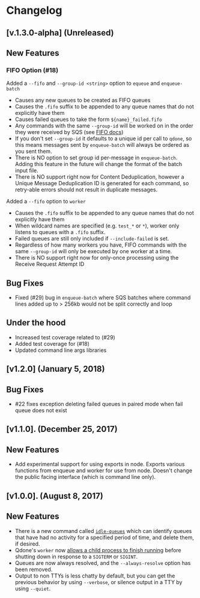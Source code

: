 # Changelog

[v.1.3.0-alpha]  (Unreleased)
-----------------------------

## New Features

### FIFO Option (#18)

Added a `--fifo` and `--group-id <string>` option to `equeue` and `enqueue-batch`
- Causes any new queues to be created as FIFO queues
- Causes the `.fifo` suffix to be appended to any queue names that do not explicitly have them
- Causes failed queues to take the form `${name}_failed.fifo`
- Any commands with the same `--group-id` will be worked on in the order they were received by SQS (see [FIFO docs](https://docs.aws.amazon.com/AWSSimpleQueueService/latest/SQSDeveloperGuide/FIFO-queues.html))
- If you don't set `--group-id` it defaults to a unique id per call to `qdone`, so this means messages sent by `enqueue-batch` will always be ordered as you sent them.
- There is NO option to set group id per-message in `enqueue-batch`. Adding this feature in the future will change the format of the batch input file.
- There is NO support right now for Content Deduplication, however a Unique Message Deduplication ID is generated for each command, so retry-able errors should not result in duplicate messages.

Added a `--fifo` option to `worker`
- Causes the `.fifo` suffix to be appended to any queue names that do not explicitly have them
- When wildcard names are specified (e.g. `test_*` or `*`), worker only listens to queues with a `.fifo` suffix.
- Failed queues are still only included if `--include-failed` is set.
- Regardless of how many workers you have, FIFO commands with the same `--group-id` will only be executed by one worker at a time.
- There is NO support right now for only-once processing using the Receive Request Attempt ID

## Bug Fixes

- Fixed (#29) bug in `enqueue-batch` where SQS batches where command lines added up to > 256kb would not be split correctly and loop

## Under the hood

- Increased test coverage related to (#29)
- Added test coverage for (#18)
- Updated command line args libraries


[v1.2.0]  (January 5, 2018)
---------------------------

## Bug Fixes

- #22 fixes exception deleting failed queues in paired mode when fail queue does not exist


[v1.1.0]. (December 25, 2017)
-----------------------------

## New Features

- Add experimental support for using exports in node. Exports various functions from enqueue and worker for use from node. Doesn't change the public facing interface (which is command line only).


[v1.0.0]. (August 8, 2017)
--------------------------

## New Features

- There is a new command called [`idle-queues`](https://github.com/suredone/qdone#idle-queues-usage) which can identify queues that have had no activity for a specified period of time, and delete them, if desired.
- Qdone's `worker` now [allows a child process to finish running](https://github.com/suredone/qdone#shutdown-behavior) before shutting down in response to a `SIGTERM` or `SIGINT`.
- Queues are now always resolved, and the `--always-resolve` option has been removed.
- Output to non TTYs is less chatty by default, but you can get the previous behavior by using `--verbose`, or silence output in a TTY by using `--quiet`.
